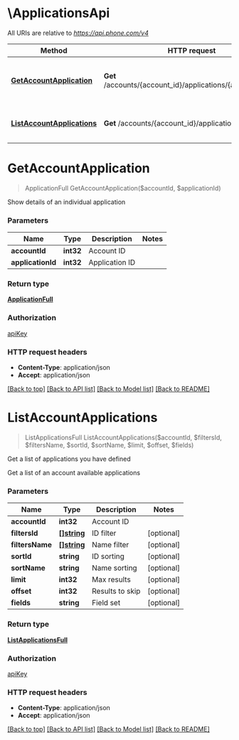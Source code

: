# \ApplicationsApi

All URIs are relative to *https://api.phone.com/v4*

Method | HTTP request | Description
------------- | ------------- | -------------
[**GetAccountApplication**](ApplicationsApi.md#GetAccountApplication) | **Get** /accounts/{account_id}/applications/{application_id} | Show details of an individual application
[**ListAccountApplications**](ApplicationsApi.md#ListAccountApplications) | **Get** /accounts/{account_id}/applications | Get a list of applications you have defined


# **GetAccountApplication**
> ApplicationFull GetAccountApplication($accountId, $applicationId)

Show details of an individual application




### Parameters

Name | Type | Description  | Notes
------------- | ------------- | ------------- | -------------
 **accountId** | **int32**| Account ID | 
 **applicationId** | **int32**| Application ID | 

### Return type

[**ApplicationFull**](ApplicationFull.md)

### Authorization

[apiKey](../README.md#apiKey)

### HTTP request headers

 - **Content-Type**: application/json
 - **Accept**: application/json

[[Back to top]](#) [[Back to API list]](../README.md#documentation-for-api-endpoints) [[Back to Model list]](../README.md#documentation-for-models) [[Back to README]](../README.md)

# **ListAccountApplications**
> ListApplicationsFull ListAccountApplications($accountId, $filtersId, $filtersName, $sortId, $sortName, $limit, $offset, $fields)

Get a list of applications you have defined

Get a list of an account available applications


### Parameters

Name | Type | Description  | Notes
------------- | ------------- | ------------- | -------------
 **accountId** | **int32**| Account ID | 
 **filtersId** | [**[]string**](string.md)| ID filter | [optional] 
 **filtersName** | [**[]string**](string.md)| Name filter | [optional] 
 **sortId** | **string**| ID sorting | [optional] 
 **sortName** | **string**| Name sorting | [optional] 
 **limit** | **int32**| Max results | [optional] 
 **offset** | **int32**| Results to skip | [optional] 
 **fields** | **string**| Field set | [optional] 

### Return type

[**ListApplicationsFull**](ListApplicationsFull.md)

### Authorization

[apiKey](../README.md#apiKey)

### HTTP request headers

 - **Content-Type**: application/json
 - **Accept**: application/json

[[Back to top]](#) [[Back to API list]](../README.md#documentation-for-api-endpoints) [[Back to Model list]](../README.md#documentation-for-models) [[Back to README]](../README.md)

